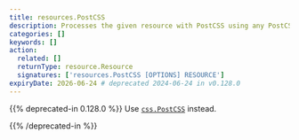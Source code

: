 ```yaml
---
title: resources.PostCSS
description: Processes the given resource with PostCSS using any PostCSS plugin.
categories: []
keywords: []
action:
  related: []
  returnType: resource.Resource
  signatures: ['resources.PostCSS [OPTIONS] RESOURCE']
expiryDate: 2026-06-24 # deprecated 2024-06-24 in v0.128.0
---
```


{{% deprecated-in 0.128.0 %}}
Use [`css.PostCSS`] instead.

[`css.PostCSS`]: /functions/css/postcss/
{{% /deprecated-in %}}
